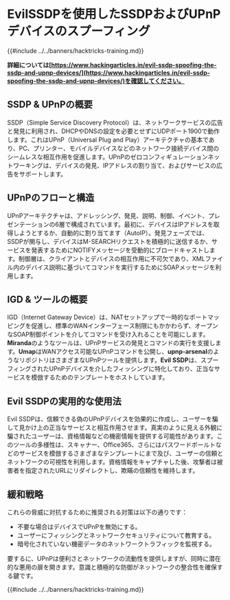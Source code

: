 # EvilSSDPを使用したSSDPおよびUPnPデバイスのスプーフィング

{{#include ../../banners/hacktricks-training.md}}

**詳細については[https://www.hackingarticles.in/evil-ssdp-spoofing-the-ssdp-and-upnp-devices/](https://www.hackingarticles.in/evil-ssdp-spoofing-the-ssdp-and-upnp-devices/)を確認してください。**

## **SSDP & UPnPの概要**

SSDP（Simple Service Discovery Protocol）は、ネットワークサービスの広告と発見に利用され、DHCPやDNSの設定を必要とせずにUDPポート1900で動作します。これはUPnP（Universal Plug and Play）アーキテクチャの基本であり、PC、プリンター、モバイルデバイスなどのネットワーク接続デバイス間のシームレスな相互作用を促進します。UPnPのゼロコンフィギュレーションネットワーキングは、デバイスの発見、IPアドレスの割り当て、およびサービスの広告をサポートします。

## **UPnPのフローと構造**

UPnPアーキテクチャは、アドレッシング、発見、説明、制御、イベント、プレゼンテーションの6層で構成されています。最初に、デバイスはIPアドレスを取得しようとするか、自動的に割り当てます（AutoIP）。発見フェーズでは、SSDPが関与し、デバイスはM-SEARCHリクエストを積極的に送信するか、サービスを発表するためにNOTIFYメッセージを受動的にブロードキャストします。制御層は、クライアントとデバイスの相互作用に不可欠であり、XMLファイル内のデバイス説明に基づいてコマンドを実行するためにSOAPメッセージを利用します。

## **IGD & ツールの概要**

IGD（Internet Gateway Device）は、NATセットアップで一時的なポートマッピングを促進し、標準のWANインターフェース制限にもかかわらず、オープンなSOAP制御ポイントを介してコマンドを受け入れることを可能にします。**Miranda**のようなツールは、UPnPサービスの発見とコマンドの実行を支援します。**Umap**はWANアクセス可能なUPnPコマンドを公開し、**upnp-arsenal**のようなリポジトリはさまざまなUPnPツールを提供します。**Evil SSDP**は、スプーフィングされたUPnPデバイスを介したフィッシングに特化しており、正当なサービスを模倣するためのテンプレートをホストしています。

## **Evil SSDPの実用的な使用法**

Evil SSDPは、信頼できる偽のUPnPデバイスを効果的に作成し、ユーザーを騙して見かけ上の正当なサービスと相互作用させます。真実のように見える外観に騙されたユーザーは、資格情報などの機密情報を提供する可能性があります。このツールの多様性は、スキャナー、Office365、さらにはパスワードボールトなどのサービスを模倣するさまざまなテンプレートにまで及び、ユーザーの信頼とネットワークの可視性を利用します。資格情報をキャプチャした後、攻撃者は被害者を指定されたURLにリダイレクトし、欺瞞の信頼性を維持します。

## **緩和戦略**

これらの脅威に対抗するために推奨される対策は以下の通りです：

- 不要な場合はデバイスでUPnPを無効にする。
- ユーザーにフィッシングとネットワークセキュリティについて教育する。
- 暗号化されていない機密データのネットワークトラフィックを監視する。

要するに、UPnPは便利さとネットワークの流動性を提供しますが、同時に潜在的な悪用の扉を開きます。意識と積極的な防御がネットワークの整合性を確保する鍵です。

{{#include ../../banners/hacktricks-training.md}}
